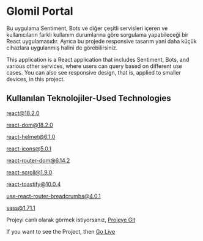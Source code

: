 
# Glomil Portal

Bu uygulama Sentiment, Bots ve diğer çeşitli servisleri içeren ve kullanıcıların farklı kullanım durumlarına göre sorgulama yapabileceği bir React uygulamasıdır. Ayrıca bu projede responsive tasarım yani daha küçük cihazlara uygulanmış halini de görebilirsiniz. 

This application is a React application that includes Sentiment, Bots, and various other services, where users can query based on different use cases. You can also see responsive design, that is, applied to smaller devices, in this project.

## Kullanılan Teknolojiler-Used Technologies

[react@18.2.0](https://react.dev/)

[react-dom@18.2.0](https://legacy.reactjs.org/docs/react-dom.html)

[react-helmet@6.1.0](https://www.npmjs.com/package/react-helmet)

[react-icons@5.0.1](https://react-icons.github.io/react-icons/)

[react-router-dom@6.14.2](https://www.npmjs.com/package/react-router-dom/v/6.14.2)

[react-scroll@1.9.0](https://www.npmjs.com/package/react-scroll)

[react-toastify@10.0.4](https://www.npmjs.com/package/react-toastify)

[use-react-router-breadcrumbs@4.0.1](https://www.npmjs.com/package/use-react-router-breadcrumbs)

[sass@1.71.1](https://www.w3schools.com/react/react_sass_styling.asp)



Projeyi canlı olarak görmek istiyorsanız, [Projeye Git](https://glomil-portal-test-case-with-react.vercel.app/)


If you want to see the Project, then [Go Live](https://glomil-portal-test-case-with-react.vercel.app/)
